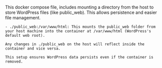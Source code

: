 This docker compose file, includes mounting a directory from the host to store WordPress files (like public_web). This allows persistence and easier file management.

    - ./public_web:/var/www/html: This mounts the public_web folder from your host machine into the container at /var/www/html (WordPress's default web root).

    Any changes in ./public_web on the host will reflect inside the container and vice versa.

    This setup ensures WordPress data persists even if the container is removed.

